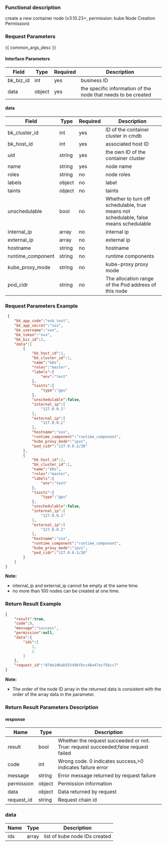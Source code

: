 ### Functional description

create a new container node (v3.10.23+, permission: kube Node Creation Permission)

### Request Parameters

{{ common_args_desc }}

#### Interface Parameters

| Field      | Type      | Required   | Description      |
|-----------|------------|--------|------------|
| bk_biz_id    |  int  | yes     | business ID|
| data |  object  | yes  | the specific information of the node that needs to be created|


#### data

| Field      | Type      | Required   | Description      |
|-----------|------------|--------|------------|
| bk_cluster_id |  int  | yes  | ID of the container cluster in cmdb|
| bk_host_id   |  int  | yes   | associated host ID|
| uid |  string  | yes   | the own ID of the container cluster|
| name   |  string  | yes   | node name |
| roles   |  string  | no   | node roles |
| labels |  object  | no    | label|
| taints |  object  | no    | taints|
| unschedulable |  bool| no | Whether to turn off schedulable, true means not schedulable, false means schedulable|
| internal_ip |  array  | no | internal ip |
| external_ip |  array  | no  | external ip|
| hostname |  string  | no     | hostname |
| runtime_component |  string  | no | runtime components|
| kube_proxy_mode |  string  | no | kube-proxy proxy mode|
| pod_cidr |  string  | no | The allocation range of the Pod address of this node |

### Request Parameters Example

```json
 {
    "bk_app_code":"esb_test",
    "bk_app_secret":"xxx",
    "bk_username":"xxx",
    "bk_token":"xxx",
    "bk_biz_id":2,
    "data":[
        {
            "bk_host_id":1,
            "bk_cluster_id":1,
            "name":"k8s",
            "roles":"master",
            "labels":{
                "env":"test"
            },
            "taints":{
                "type":"gpu"
            },
            "unschedulable":false,
            "internal_ip":[
                "127.0.0.1"
            ],
            "external_ip":[
                "127.0.0.2"
            ],
            "hostname":"xxx",
            "runtime_component":"runtime_component",
            "kube_proxy_mode":"ipvs",
            "pod_cidr":"127.0.0.1/26"
        },
        {
            "bk_host_id":2,
            "bk_cluster_id":1,
            "name":"k8s",
            "roles":"master",
            "labels":{
                "env":"test"
            },
            "taints":{
                "type":"gpu"
            },
            "unschedulable":false,
            "internal_ip":[
                "127.0.0.1"
            ],
            "external_ip":[
                "127.0.0.2"
            ],
            "hostname":"xxx",
            "runtime_component":"runtime_component",
            "kube_proxy_mode":"ipvs",
            "pod_cidr":"127.0.0.1/26"
        }
    ]
}
```
**Note:**
- internal_ip and external_ip cannot be empty at the same time.
- no more than 100 nodes can be created at one time.

### Return Result Example

```json
{
    "result":true,
    "code":0,
    "message":"success",
    "permission":null,
    "data":{
        "ids":[
            1,
            2
        ]
    },
    "request_id":"87de106ab55549bfbcc46e47ecf5bcc7"
}
```
**Note:**
- The order of the node ID array in the returned data is consistent with the order of the array data in the parameter.

### Return Result Parameters Description
#### response

| Name    | Type   | Description                                    |
| ------- | ------ | ------------------------------------- |
| result  | bool   | Whether the request succeeded or not. True: request succeeded;false request failed|
| code    |  int    | Wrong code. 0 indicates success,>0 indicates failure error    |
| message | string |Error message returned by request failure                    |
| permission    |  object |Permission information    |
| data    |  object |Data returned by request                           |
| request_id    |  string |Request chain id    |

### data

| Name    | Type   | Description                   |
| ------- | ------ | ------------------------------- |
| ids  | array   |list of kube node IDs created |
